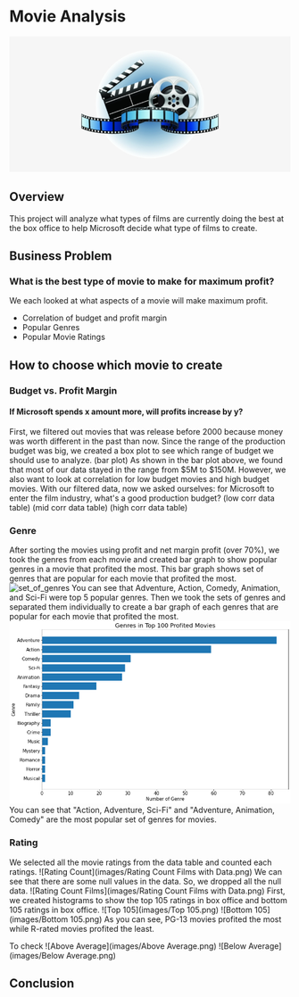 # Movie Analysis
![movie picture](images/movie_picture.png)
## Overview
This project will analyze what types of films are currently doing the best at the box office to help Microsoft decide what type of films to create. 
## Business Problem
### What is the best type of movie to make for maximum profit?
We each looked at what aspects of a movie will make maximum profit.
* Correlation of budget and profit margin
* Popular Genres
* Popular Movie Ratings 
## How to choose which movie to create
### Budget vs. Profit Margin
#### If Microsoft spends x amount more, will profits increase by y?
First, we filtered out movies that was release before 2000 because money was worth different in the past than now. 
Since the range of the production budget was big, we created a box plot to see which range of budget we should use to analyze.
(bar plot)
As shown in the bar plot above, we found that most of our data stayed in the range from $5M to $150M. 
However, we also want to look at correlation for low budget movies and high budget movies.
With our filtered data, now we asked ourselves: for Microsoft to enter the film industry, what's a good production budget?
(low corr data table)
(mid corr data table)
(high corr data table)
### Genre
After sorting the movies using profit and net margin profit (over 70%), we took the genres from each movie and created bar graph to show popular genres in a movie that profited the most. 
This bar graph shows set of genres that are popular for each movie that profited the most.
![set_of_genres](images/set_of_genres_in_top_100_profited_movies.png)
You can see that Adventure, Action, Comedy, Animation, and Sci-Fi were top 5 popular genres.
Then we took the sets of genres and separated them individually to create a bar graph of each genres that are popular for each movie that profited the most.
![genres](images/genres_top_100_profited_movies.png)
You can see that "Action, Adventure, Sci-Fi" and "Adventure, Animation, Comedy" are the most popular set of genres for movies.
### Rating
We selected all the movie ratings from the data table and counted each ratings. 
![Rating Count](images/Rating Count Films with Data.png)
We can see that there are some null values in the data. So, we dropped all the null data.
![Rating Count Films](images/Rating Count Films with Data.png)
First, we created histograms to show the top 105 ratings in box office and bottom 105 ratings in box office.
![Top 105](images/Top 105.png)
![Bottom 105](images/Bottom 105.png)
As you can see, PG-13 movies profited the most while R-rated movies profited the least.

To check
![Above Average](images/Above Average.png)
![Below Average](images/Below Average.png)
## Conclusion